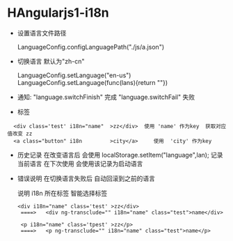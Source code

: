 # HAngularjs1-i18n

 
 *  设置语言文件路径
     
     LanguageConfig.configLanguagePath("./js/a.json")

     
 
 *  切换语言  默认为"zh-cn"
     
     LanguageConfig.setLanguage("en-us")
     LanguageConfig.setLanguage(func(lans){return ""})
 
 *  通知:
     "language.switchFinish"  完成
     "language.switchFail"    失败
 
 *  标签
 
   ```
     <div class='test' i18n="name"  >zz</div>  使用 'name' 作为key  获取对应值改变 zz
     <a class="button" i18n         >city</a>     使用  'city' 作为key
   ```
 *  历史记录
     在改变语言后 会使用  localStorage.setItem("language",lan); 记录当前语言
     在下次使用 会使用该记录为启动语言
 
 *  错误说明
     在切换语言失败后 自动回滚到之前的语言
 
     说明 i18n 所在标签 智能选择标签
    ```
    <div i18n="name" class='test' >zz</div>
     ====>   <div ng-transclude="" i18n="name" class="test">name</div>
 
     <p i18n="name" class='tpest' >zz</p>
     ====>   <p ng-transclude="" i18n="name" class="test">name</p>
    ```

